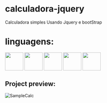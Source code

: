 # calculadora-jquery

Calculadora simples Usando Jquery e bootStrap

# linguagens:

<div>
  <img height="60em" src="https://cdn.jsdelivr.net/gh/devicons/devicon/icons/html5/html5-original-wordmark.svg" />
  <img height="60em" src="https://cdn.jsdelivr.net/gh/devicons/devicon/icons/css3/css3-original-wordmark.svg" />
  <img height="60em" src="https://cdn.jsdelivr.net/gh/devicons/devicon/icons/javascript/javascript-original.svg" />
  <img height="60em" src="https://cdn.jsdelivr.net/gh/devicons/devicon/icons/bootstrap/bootstrap-original-wordmark.svg" />
  <img height="60em" src="https://cdn.jsdelivr.net/gh/devicons/devicon/icons/jquery/jquery-original-wordmark.svg" />
</div>

##  Project preview:

![SampleCalc](https://user-images.githubusercontent.com/65191024/162760455-d6ccc1cc-1577-4b4c-be41-c74dba29d6cf.gif)
